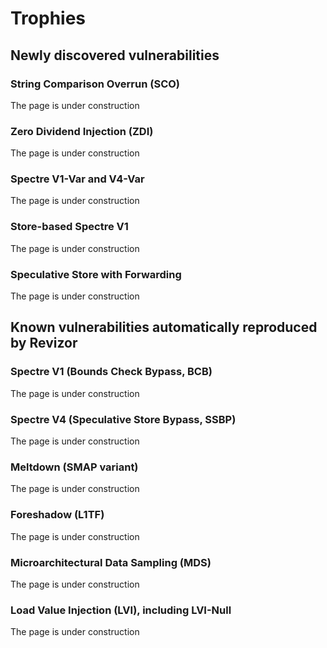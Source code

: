 # Trophies

##  Newly discovered vulnerabilities

### String Comparison Overrun (SCO)

The page is under construction

### Zero Dividend Injection (ZDI)

The page is under construction

### Spectre V1-Var and V4-Var

The page is under construction

### Store-based Spectre V1

The page is under construction

### Speculative Store with Forwarding

The page is under construction


##  Known vulnerabilities automatically reproduced by Revizor

### Spectre V1 (Bounds Check Bypass, BCB)

The page is under construction

### Spectre V4 (Speculative Store Bypass, SSBP)

The page is under construction

### Meltdown (SMAP variant)

The page is under construction

### Foreshadow (L1TF)

The page is under construction

### Microarchitectural Data Sampling (MDS)

The page is under construction

### Load Value Injection (LVI), including LVI-Null

The page is under construction

